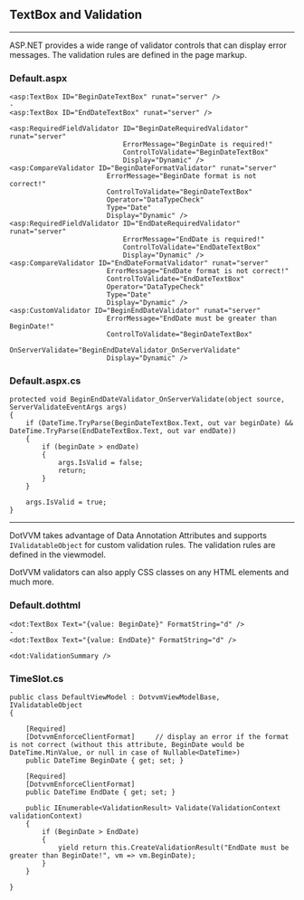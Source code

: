 ## TextBox and Validation

-------------------------------------

ASP.NET provides a wide range of validator controls that can display error messages. The validation rules are defined in the page markup.

### Default.aspx

```DOTHTML
<asp:TextBox ID="BeginDateTextBox" runat="server" />
-
<asp:TextBox ID="EndDateTextBox" runat="server" />

<asp:RequiredFieldValidator ID="BeginDateRequiredValidator" runat="server" 
                            ErrorMessage="BeginDate is required!" 
                            ControlToValidate="BeginDateTextBox"
                            Display="Dynamic" />
<asp:CompareValidator ID="BeginDateFormatValidator" runat="server" 
                        ErrorMessage="BeginDate format is not correct!" 
                        ControlToValidate="BeginDateTextBox" 
                        Operator="DataTypeCheck" 
                        Type="Date" 
                        Display="Dynamic" />
<asp:RequiredFieldValidator ID="EndDateRequiredValidator" runat="server" 
                            ErrorMessage="EndDate is required!" 
                            ControlToValidate="EndDateTextBox" 
                            Display="Dynamic" />
<asp:CompareValidator ID="EndDateFormatValidator" runat="server" 
                        ErrorMessage="EndDate format is not correct!" 
                        ControlToValidate="EndDateTextBox" 
                        Operator="DataTypeCheck" 
                        Type="Date" 
                        Display="Dynamic" />
<asp:CustomValidator ID="BeginEndDateValidator" runat="server" 
                        ErrorMessage="EndDate must be greater than BeginDate!"
                        ControlToValidate="BeginDateTextBox"
                        OnServerValidate="BeginEndDateValidator_OnServerValidate" 
                        Display="Dynamic" />
```

### Default.aspx.cs

```CSHARP
protected void BeginEndDateValidator_OnServerValidate(object source, ServerValidateEventArgs args)
{
    if (DateTime.TryParse(BeginDateTextBox.Text, out var beginDate) && DateTime.TryParse(EndDateTextBox.Text, out var endDate))
    {
        if (beginDate > endDate)
        {
            args.IsValid = false;
            return;
        }
    }

    args.IsValid = true;
}
```

-------------------------------------

DotVVM takes advantage of Data Annotation Attributes and supports `IValidatableObject` for custom validation rules. The validation rules are defined in the viewmodel. 

DotVVM validators can also apply CSS classes on any HTML elements and much more.

### Default.dothtml

```DOTHTML
<dot:TextBox Text="{value: BeginDate}" FormatString="d" />
-
<dot:TextBox Text="{value: EndDate}" FormatString="d" />

<dot:ValidationSummary />
```

### TimeSlot.cs

```CSHARP
public class DefaultViewModel : DotvvmViewModelBase, IValidatableObject
{

    [Required]
    [DotvvmEnforceClientFormat]     // display an error if the format is not correct (without this attribute, BeginDate would be DateTime.MinValue, or null in case of Nullable<DateTime>)
    public DateTime BeginDate { get; set; }

    [Required]
    [DotvvmEnforceClientFormat]
    public DateTime EndDate { get; set; }

    public IEnumerable<ValidationResult> Validate(ValidationContext validationContext)
    {
        if (BeginDate > EndDate)
        {
            yield return this.CreateValidationResult("EndDate must be greater than BeginDate!", vm => vm.BeginDate);
        }
    }

}
```